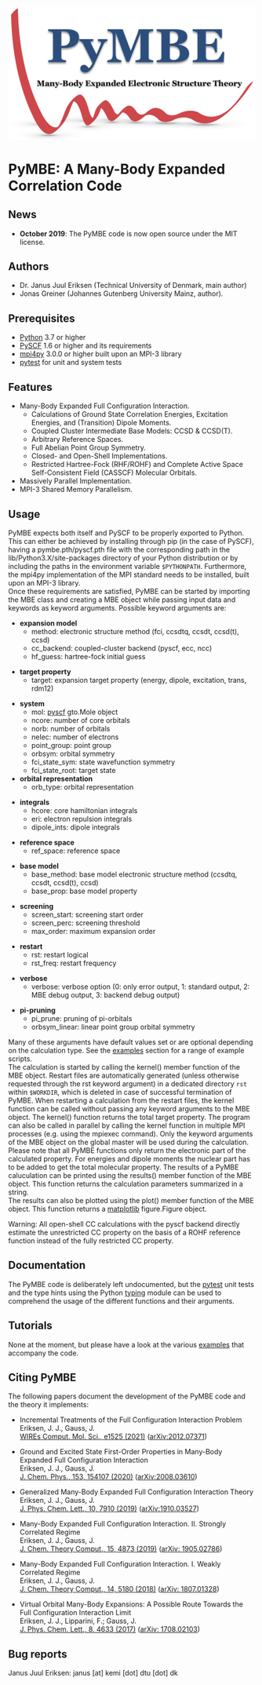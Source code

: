 ![](doc/logo/pymbe_logo.png "PyMBE")

PyMBE: A Many-Body Expanded Correlation Code 
============================================

News
----

* **October 2019**: The PyMBE code is now open source under the MIT license.


Authors
-------

* Dr. Janus Juul Eriksen (Technical University of Denmark, main author)
* Jonas Greiner (Johannes Gutenberg University Mainz, author). 

Prerequisites
-------------

* [Python](https://www.python.org/) 3.7 or higher
* [PySCF](https://pyscf.github.io/) 1.6 or higher and its requirements
* [mpi4py](https://mpi4py.readthedocs.io/en/stable/) 3.0.0 or higher built upon an MPI-3 library
* [pytest](https://docs.pytest.org/) for unit and system tests


Features
--------

* Many-Body Expanded Full Configuration Interaction.
    - Calculations of Ground State Correlation Energies, Excitation Energies, and (Transition) Dipole Moments.
    - Coupled Cluster Intermediate Base Models: CCSD & CCSD(T).
    - Arbitrary Reference Spaces.
    - Full Abelian Point Group Symmetry.
    - Closed- and Open-Shell Implementations.
    - Restricted Hartree-Fock (RHF/ROHF) and Complete Active Space Self-Consistent Field (CASSCF) Molecular Orbitals.
* Massively Parallel Implementation.
* MPI-3 Shared Memory Parallelism.


Usage
-----

PyMBE expects both itself and PySCF to be properly exported to Python. This can either
be achieved by installing through pip (in the case of PySCF), having a 
pymbe.pth/pyscf.pth file with the corresponding path in the lib/Python3.X/site-packages 
directory of your Python distribution or by including the paths in the environment 
variable `$PYTHONPATH`. Furthermore, the mpi4py implementation of the MPI standard 
needs to be installed, built upon an MPI-3 library.\
Once these requirements are satisfied, PyMBE can be started by importing the 
MBE class and creating a MBE object while passing input data and keywords as 
keyword arguments. Possible keyword arguments are:

* **expansion model**
    * method: electronic structure method (fci, ccsdtq, ccsdt, ccsd(t), ccsd)
    * cc_backend: coupled-cluster backend (pyscf, ecc, ncc)
    * hf_guess: hartree-fock initial guess
- **target property**
    - target: expansion target property (energy, dipole, excitation, trans, rdm12)
* **system**
    * mol: [pyscf](https://pyscf.github.io/) gto.Mole object
    * ncore: number of core orbitals
    * norb: number of orbitals
    * nelec: number of electrons
    * point_group: point group
    * orbsym: orbital symmetry
    * fci_state_sym: state wavefunction symmetry
    * fci_state_root: target state
* **orbital representation**
    * orb_type: orbital representation
- **integrals**
    - hcore: core hamiltonian integrals
    - eri: electron repulsion integrals
    - dipole_ints: dipole integrals
* **reference space**
    * ref_space: reference space
- **base model**
    - base_method: base model electronic structure method (ccsdtq, ccsdt, ccsd(t), ccsd)
    - base_prop: base model property
* **screening**
    * screen_start: screening start order
    * screen_perc: screening threshold
    * max_order: maximum expansion order
- **restart**
    - rst: restart logical
    - rst_freq: restart frequency
* **verbose**
    * verbose: verbose option (0: only error output, 1: standard output, 2: MBE debug output, 3: backend debug output)
- **pi-pruning**
    - pi_prune: pruning of pi-orbitals
    - orbsym_linear: linear point group orbital symmetry

Many of these arguments have default values set or are optional depending on 
the calculation type. See the [examples](pymbe/examples/) section for a range of 
example scripts.\
The calculation is started by calling the kernel() member function of the MBE 
object. Restart files are automatically generated (unless otherwise requested 
through the rst keyword argument) in a dedicated directory `rst` within 
`$WORKDIR`, which is deleted in case of successful termination of PyMBE. When 
restarting a calculation from the restart files, the kernel function can be 
called without passing any keyword arguments to the MBE object. The kernel() 
function returns the total target property. The program can also be called in 
parallel by calling the kernel function in multiple MPI processes (e.g. using 
the mpiexec command). Only the keyword arguments of the MBE object on the 
global master will be used during the calculation.\
Please note that all PyMBE functions only return the electronic part of the 
calculated property. For energies and dipole moments the nuclear part has to be 
added to get the total molecular property.
The results of a PyMBE caluculation can be printed using the results() member
function of the MBE object. This function returns the calculation parameters 
summarized in a string.\
The results can also be plotted using the plot() member function of the MBE
object. This function returns a [matplotlib](https://matplotlib.org) 
figure.Figure object.

Warning: All open-shell CC calculations with the pyscf backend directly estimate
the unrestricted CC property on the basis of a ROHF reference function instead
of the fully restricted CC property.

Documentation
-------------

The PyMBE code is deliberately left undocumented, but the 
[pytest](https://docs.pytest.org/) unit tests and the type hints using the 
Python [typing](https://docs.python.org/3/library/typing.html) module can be 
used to comprehend the usage of the different functions and their arguments.


Tutorials
---------

None at the moment, but please have a look at the various 
[examples](pymbe/examples/) that accompany the code.


Citing PyMBE
------------

The following papers document the development of the PyMBE code and the theory 
it implements:

* Incremental Treatments of the Full Configuration Interaction Problem\
Eriksen, J. J., Gauss, J.\
[WIREs Comput. Mol. Sci., e1525 (2021)](https://onlinelibrary.wiley.com/doi/full/10.1002/wcms.1525?af=R) ([arXiv:2012.07371](https://arxiv.org/abs/2012.07371))

* Ground and Excited State First-Order Properties in Many-Body Expanded Full Configuration Interaction\
Eriksen, J. J., Gauss, J.\
[J. Chem. Phys., 153, 154107 (2020)](https://aip.scitation.org/doi/10.1063/5.0024791) ([arXiv:2008.03610](https://arxiv.org/abs/2008.03610))

* Generalized Many-Body Expanded Full Configuration Interaction Theory\
Eriksen, J. J., Gauss, J.\
[J. Phys. Chem. Lett., 10, 7910 (2019)](https://pubs.acs.org/doi/abs/10.1021/acs.jpclett.9b02968) ([arXiv:1910.03527](https://arxiv.org/abs/1910.03527))

* Many-Body Expanded Full Configuration Interaction. II. Strongly Correlated Regime\
Eriksen, J. J., Gauss, J.\
[J. Chem. Theory Comput., 15, 4873 (2019)](https://pubs.acs.org/doi/10.1021/acs.jctc.9b00456) ([arXiv: 1905.02786](https://arxiv.org/abs/1905.02786))

* Many-Body Expanded Full Configuration Interaction. I. Weakly Correlated Regime\
Eriksen, J. J., Gauss, J.\
[J. Chem. Theory Comput., 14, 5180 (2018)](https://pubs.acs.org/doi/10.1021/acs.jctc.8b00680) ([arXiv: 1807.01328](https://arxiv.org/abs/1807.01328))

* Virtual Orbital Many-Body Expansions: A Possible Route Towards the Full Configuration Interaction Limit\
Eriksen, J. J., Lipparini, F.; Gauss, J.\
[J. Phys. Chem. Lett., 8, 4633 (2017)](https://pubs.acs.org/doi/10.1021/acs.jpclett.7b02075) ([arXiv: 1708.02103](https://arxiv.org/abs/1708.02103))

Bug reports
-----------

Janus Juul Eriksen: janus [at] kemi [dot] dtu [dot] dk

